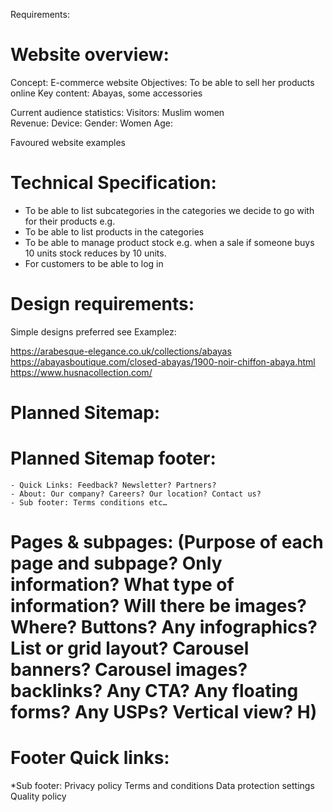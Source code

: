 Requirements:

# Website overview: 

Concept: E-commerce website
Objectives: To be able to sell her products online
Key content: Abayas, some accessories

Current audience statistics: 
Visitors: Muslim women	
Revenue: 
Device:
Gender: Women
Age: 

Favoured website examples

# Technical Specification: 

- To be able to list  subcategories in the categories we decide to go with for their products e.g.	
- To be able to list products in the categories
- To be able to manage product stock e.g. when a sale if someone buys 10 units stock reduces by 10 units.
- For customers to be able to log in

# Design requirements: 
Simple designs preferred see Examplez:

https://arabesque-elegance.co.uk/collections/abayas
https://abayasboutique.com/closed-abayas/1900-noir-chiffon-abaya.html
https://www.husnacollection.com/

# Planned Sitemap:

# Planned Sitemap footer: 
	- Quick Links: Feedback? Newsletter? Partners?
	- About: Our company? Careers? Our location? Contact us?
	- Sub footer: Terms conditions etc…


# Pages & subpages: (Purpose of each page and subpage? Only information? What type of information? Will there be images? Where? Buttons? Any infographics? List or grid layout? Carousel banners? Carousel images? backlinks? Any CTA?  Any floating forms? Any USPs? Vertical view? H)

# Footer Quick links:

*Sub footer: 
Privacy policy 
Terms and conditions 
Data protection settings
Quality policy  


